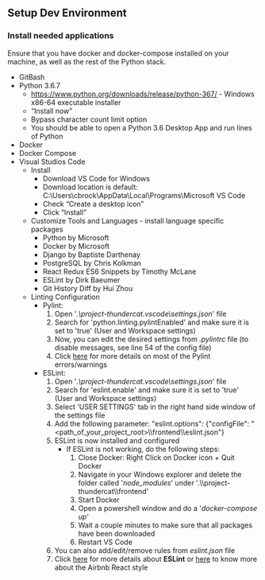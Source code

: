 ## Setup Dev Environment

### Install needed applications

Ensure that you have docker and docker-compose installed on your machine, as well as the rest of the Python stack.
 * GitBash
 * Python 3.6.7
   * https://www.python.org/downloads/release/python-367/ - Windows x86-64 executable installer
   * “Install now”
   * Bypass character count limit option
   * You should be able to open a Python 3.6 Desktop App and run lines of Python
 * Docker
 * Docker Compose
 * Visual Studios Code
   * Install
     * Download VS Code for Windows
     * Download location is default: C:\Users\cbrock\AppData\Local\Programs\Microsoft VS Code
     * Check “Create a desktop icon”
     * Click “Install”
   * Customize Tools and Languages - install language specific packages
     * Python by Microsoft
     * Docker by Microsoft
     * Django by Baptiste Darthenay
     * PostgreSQL by Chris Kolkman
     * React Redux ES6 Snippets by Timothy McLane
     * ESLint by Dirk Baeumer
     * Git History Diff by Hui Zhou
   * Linting Configuration
     * Pylint:
       1. Open '*.\project-thundercat\.vscode\settings.json*' file
       2. Search for 'python.linting.pylintEnabled' and make sure it is set to 'true' (User and Workspace settings)
       3. Now, you can edit the desired settings from *.pylintrc* file (to disable messages, see line 54 of the config file)
       4. Click [here](http://pylint-messages.wikidot.com/all-messages) for more details on most of the Pylint errors/warnings
     * ESLint:
       1. Open '*.\project-thundercat\.vscode\settings.json*' file
       2. Search for 'eslint.enable' and make sure it is set to 'true' (User and Workspace settings)
       3. Select 'USER SETTINGS' tab  in the right hand side window of the settings file
       4. Add the following parameter: "eslint.options": {"configFile": "<path_of_your_project_root>\\\\frontend\\\\eslint.json"}
       5. ESLint is now installed and configured
           * If ESLint is not working, do the following steps:
              1. Close Docker: Right Click on Docker icon + Quit Docker
              2. Navigate in your Windows explorer and delete the folder called '*node_modules*' under '.\\\\project-thundercat\\\\frontend'
              3. Start Docker
              4. Open a powershell window and do a '*docker-compose up*'
              5. Wait a couple minutes to make sure that all packages have been downloaded
              6. Restart VS Code
       6. You can also add/edit/remove rules from *eslint.json* file     
       7. Click [here](https://eslint.org/) for more details about **ESLint** or [here](https://github.com/airbnb/javascript/tree/master/react#basic-rules) to know more about the Airbnb React style

